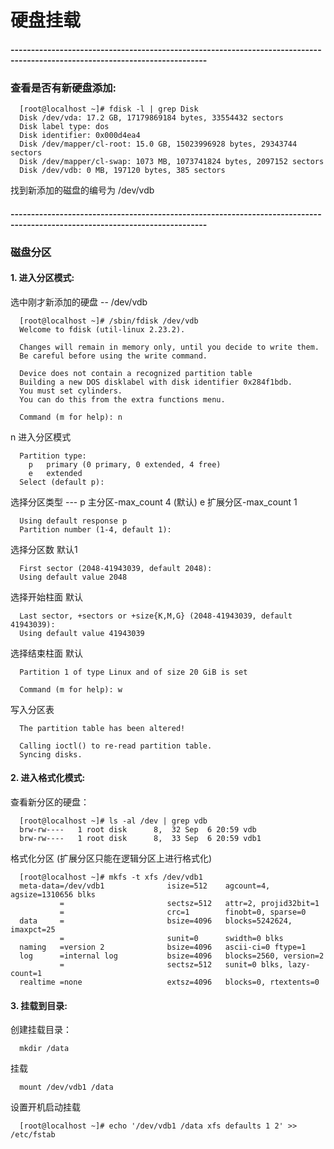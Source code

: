 # 硬盘挂载

#### ----------------------------------------------------------------------------------------------------------------------------
### 查看是否有新硬盘添加:

```
  [root@localhost ~]# fdisk -l | grep Disk
  Disk /dev/vda: 17.2 GB, 17179869184 bytes, 33554432 sectors
  Disk label type: dos
  Disk identifier: 0x000d4ea4
  Disk /dev/mapper/cl-root: 15.0 GB, 15023996928 bytes, 29343744 sectors
  Disk /dev/mapper/cl-swap: 1073 MB, 1073741824 bytes, 2097152 sectors
  Disk /dev/vdb: 0 MB, 197120 bytes, 385 sectors
```

找到新添加的磁盘的编号为 /dev/vdb

#### ----------------------------------------------------------------------------------------------------------------------------
### 磁盘分区

#### 1. 进入分区模式:   
  选中刚才新添加的硬盘 -- /dev/vdb

```
  [root@localhost ~]# /sbin/fdisk /dev/vdb
  Welcome to fdisk (util-linux 2.23.2).

  Changes will remain in memory only, until you decide to write them.
  Be careful before using the write command.

  Device does not contain a recognized partition table
  Building a new DOS disklabel with disk identifier 0x284f1bdb.
  You must set cylinders.
  You can do this from the extra functions menu.

  Command (m for help): n
```
  n 进入分区模式
```
  Partition type:
    p   primary (0 primary, 0 extended, 4 free)
    e   extended
  Select (default p): 
```
  选择分区类型 --- p 主分区-max_count 4 (默认) e 扩展分区-max_count 1
```
  Using default response p
  Partition number (1-4, default 1): 
```
  选择分区数 默认1
```
  First sector (2048-41943039, default 2048): 
  Using default value 2048
```
  选择开始柱面 默认
```
  Last sector, +sectors or +size{K,M,G} (2048-41943039, default 41943039): 
  Using default value 41943039
```
  选择结束柱面 默认
```
  Partition 1 of type Linux and of size 20 GiB is set

  Command (m for help): w
```
  写入分区表
```
  The partition table has been altered!

  Calling ioctl() to re-read partition table.
  Syncing disks.
```

#### 2. 进入格式化模式:
  查看新分区的硬盘：
```
  [root@localhost ~]# ls -al /dev | grep vdb
  brw-rw----   1 root disk      8,  32 Sep  6 20:59 vdb
  brw-rw----   1 root disk      8,  33 Sep  6 20:59 vdb1
```
  格式化分区 (扩展分区只能在逻辑分区上进行格式化)
```
  [root@localhost ~]# mkfs -t xfs /dev/vdb1
  meta-data=/dev/vdb1              isize=512    agcount=4, agsize=1310656 blks
           =                       sectsz=512   attr=2, projid32bit=1
           =                       crc=1        finobt=0, sparse=0
  data     =                       bsize=4096   blocks=5242624, imaxpct=25
           =                       sunit=0      swidth=0 blks
  naming   =version 2              bsize=4096   ascii-ci=0 ftype=1
  log      =internal log           bsize=4096   blocks=2560, version=2
           =                       sectsz=512   sunit=0 blks, lazy-count=1
  realtime =none                   extsz=4096   blocks=0, rtextents=0
```

####  3. 挂载到目录:
  创建挂载目录：
```
  mkdir /data
```
  挂载
```
  mount /dev/vdb1 /data
```
  设置开机启动挂载
```
  [root@localhost ~]# echo '/dev/vdb1 /data xfs defaults 1 2' >> /etc/fstab
```
